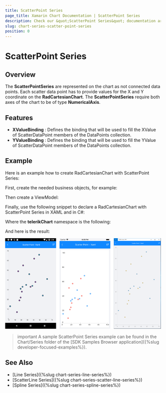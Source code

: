```yaml
---
title: ScatterPoint Series
page_title: Xamarin Chart Documentation | ScatterPoint Series
description: Check our &quot;ScatterPoint Series&quot; documentation article for Telerik Chart for Xamarin control.
slug: chart-series-scatter-point-series
position: 0
---
```


# ScatterPoint Series

## Overview

The **ScatterPointSeries** are represented on the chart as not connected data points. Each scatter data point has to provide values for the X and Y coordinate on the **RadCartesianChart**. The **ScatterPointSeries** require both axes of the chart to be of type **NumericalAxis**.

## Features

- **XValueBinding** : Defines the binding that will be used to fill the XValue of ScatterDataPoint members of the DataPoints collection.
- **YValueBinding** : Defines the binding that will be used to fill the YValue of ScatterDataPoint members of the DataPoints collection.

## Example

Here is an example how to create RadCartesianChart with ScatterPoint Series:

First, create the needed business objects, for example:

<snippet id='numerical-data-model'/>

Then create a ViewModel:

<snippet id='chart-series-series-numerical-view-model'/>

Finally, use the following snippet to declare a RadCartesianChart with ScatterPoint Series in XAML and in C#:

<snippet id='chart-series-scatterpoint-xaml'/>
<snippet id='chart-series-scatterpoint-csharp'/>

Where the **telerikChart** namespace is the following:

<snippet id='xmlns-telerikchart'/>
<snippet id='ns-telerikchart'/>

And here is the result:

![Basic ScatterPointSeries](images/cartesian-scatter-point-series-basic-example.png)

>important A sample ScatterPoint Series example can be found in the Chart/Series folder of the [SDK Samples Browser application]({%slug developer-focused-examples%}).

## See Also

- [Line Series]({%slug chart-series-line-series%})
- [ScatterLine Series]({%slug chart-series-scatter-line-series%})
- [Spline Series]({%slug chart-series-spline-series%})
